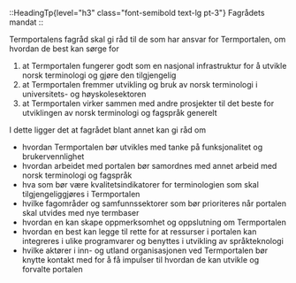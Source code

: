 ::HeadingTp{level="h3" class="font-semibold text-lg pt-3"}
Fagrådets mandat
::

Termportalens fagråd skal gi råd til de som har ansvar for Termportalen, om hvordan de best kan sørge for
1. at Termportalen fungerer godt som en nasjonal infrastruktur for å utvikle norsk terminologi og gjøre den tilgjengelig
2. at Termportalen fremmer utvikling og bruk av norsk terminologi i universitets- og høyskolesektoren
3. at Termportalen virker sammen med andre prosjekter til det beste for utviklingen av norsk terminologi og fagspråk generelt

I dette ligger det at fagrådet blant annet kan gi råd om
- hvordan Termportalen bør utvikles med tanke på funksjonalitet og brukervennlighet
- hvordan arbeidet med portalen bør samordnes med annet arbeid med norsk terminologi og fagspråk
- hva som bør være kvalitetsindikatorer for terminologien som skal tilgjengeliggjøres i Termportalen
- hvilke fagområder og samfunnssektorer som bør prioriteres når portalen skal utvides med nye termbaser
- hvordan en kan skape oppmerksomhet og oppslutning om Termportalen
- hvordan en best kan legge til rette for at ressurser i portalen kan integreres i ulike programvarer og benyttes i utvikling av språkteknologi
- hvilke aktører i inn- og utland organisasjonen ved Termportalen bør knytte kontakt med for å få impulser til hvordan de kan utvikle og forvalte portalen
